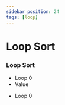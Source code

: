 ```yaml
---
sidebar_position: 24
tags: [loop]
---
```


# Loop Sort

<div className="patch-container">
    <div className="patch processor">
        <h3>Loop Sort</h3>
        <ul className="inputs">
            <li>Loop <span>0</span></li>
            <li>Value <span className="checkbox-off"></span></li>
        </ul>
        <ul className="outputs">
            <li>Loop <span>0</span></li>
        </ul>
    </div>
</div>